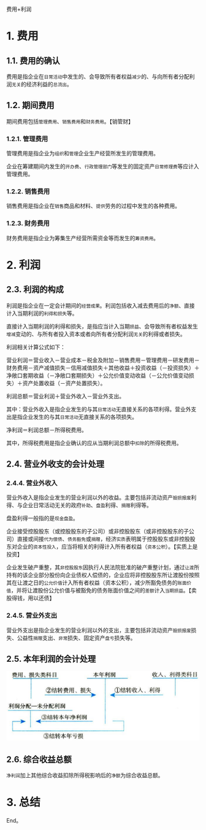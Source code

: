 费用+利润

# 1. 费用

## 1.1. 费用的确认

费用是指企业在`日常活动`中发生的、会导致所有者权益`减少`的、与向所有者分配利润`无关`的经济利益的`总流出`。

## 1.2. 期间费用

期间费用包括`管理费用`、`销售费用`和`财务费用`。【销管财】

### 1.2.1. 管理费用

管理费用是指企业为`组织`和`管理`企业生产经营所发生的管理费用。

企业在筹建期间内发生的`开办费`、`行政管理部门`等发生的固定资产`日常修理费`等应计入管理费用。

### 1.2.2. 销售费用

销售费用是指企业在`销售`商品和材料、`提供`劳务的过程中发生的各种费用。

### 1.2.3. 财务费用

财务费用是指企业为筹集生产经营所需资金等而发生的`筹资费用`。

# 2. 利润

## 2.3. 利润的构成

利润是指企业在一定会计期间的`经营成果`。利润包括收入减去费用后的`净额`、直接计入当期利润的`利得和损失`等。

直接计入当期利润的利得和损失，是指应当计入当期`损益`、会导致所有者权益发生`增减`变动的、与所有者投入资本或者向所有者分配利润`无关`的利得或者损失。

利润相关计算公式如下：

营业利润＝营业收入－营业成本－税金及附加－销售费用－管理费用－研发费用－财务费用－资产减值损失－信用减值损失＋其他收益＋投资收益（－投资损失）＋净敞口套期收益（－净敞口套期损失）＋公允价值变动收益（－公允价值变动损失）＋资产处置收益（－资产处置损失）。

利润总额＝营业利润＋营业外收入－营业外支出。

其中：营业外收入是指企业发生的与其`日常活动`无直接关系的各项利得。营业外支出是指企业发生的与其`日常活动`无直接关系的各项损失。

净利润＝利润总额－所得税费用。

其中，所得税费用是指企业确认的应从当期利润总额中`扣除`的所得税费用。

## 2.4. 营业外收支的会计处理

### 2.4.4. 营业外收入

营业外收入是指企业发生的营业利润以外的收益。主要包括非流动资产`毁损报废`利得、与企业日常活动无关的政府`补助`、`盘盈`利得、`捐赠`利得等。

盘盈利得一般指的是`现金盘盈`。

企业接受控股股东（或控股股东的子公司）或非控股股东（或非控股股东的子公司）直接或间接`代为偿债`、`债务豁免`或`捐赠`，经济`实质`表明属于控股股东或非控股股东对企业的`资本性投入`，应当将相关的利得计入所有者权益（`资本公积`）。【实质上是投资】

企业发生破产重整，其`非控股股东`因执行人民法院批准的破产重整计划，通过`让渡`所持有的该企业部分股份向企业债权人偿债的，企业应将非控股股东所让渡股份按照其在让渡之日的`公允价值`计入所有者权益（资本公积），减少所豁免债务的`账面价值`，并将让渡股份公允价值与被豁免的债务账面价值之间的`差额`计入`当期损益`。【卖股得钱，用以还债】

### 2.4.5. 营业外支出

营业外支出是指企业发生的营业利润以外的支出，主要包括非流动资产`毁损报废`损失、公益性`捐赠`支出、`非常`损失、固定资产`盘亏`损失等。

## 2.5. 本年利润的会计处理

![](media/58a96ca1a7613bdb1dcfae29fa11befa.png)

## 2.6. 综合收益总额

`净利润`加上其他综合收益扣除所得税影响后的`净额`为综合收益总额。

# 3. 总结

End。
